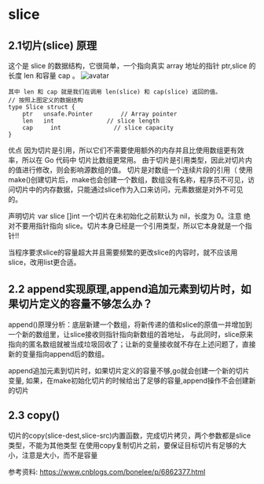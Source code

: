 # slice

## 2.1切片(slice) 原理
这个是 slice 的数据结构，它很简单，一个指向真实 array 地址的指针 ptr,slice 的长度 len 和容量 cap 。
![avatar](http://images2015.cnblogs.com/blog/496176/201605/496176-20160514133733937-1151272381.png)

```
其中 len 和 cap 就是我们在调用 len(slice) 和 cap(slice) 返回的值。
// 按照上图定义的数据结构
type Slice struct {
    ptr   unsafe.Pointer        // Array pointer
    len   int               // slice length
    cap     int               // slice capacity
}
```
优点 因为切片是引用，所以它们不需要使用额外的内存并且比使用数组更有效率，所以在 Go 代码中 切片比数组更常用。
由于切片是引用类型，因此对切片内的值进行修改，则会影响源数组的值。 切片是对数组一个连续片段的引用（ 
使用make()创建切片后，make也会创建一个数组，数组没有名称，程序员不可见，访问切片中的内存数据，只能通过slice作为入口来访问，元素数据是对外不可见的。

声明切片
var slice []int
一个切片在未初始化之前默认为 nil，长度为 0。注意 绝对不要用指针指向 slice。切片本身已经是一个引用类型，所以它本身就是一个指针!!


当程序要求slice的容量超大并且需要频繁的更改slice的内容时，就不应该用slice，改用list更合适。

## 2.2 append实现原理,append追加元素到切片时，如果切片定义的容量不够怎么办？
append()原理分析：底层新建一个数组，将新传递的值和slice的原值一并增加到一个新的数组里，让slice接收则指针指向新数组的首地址，
与此同时，slice原来指向的匿名数组就被当成垃圾回收了；让新的变量接收就不存在上述问题了，直接新的变量指向append后的数组。

append追加元素到切片时，如果切片定义的容量不够,go就会创建一个新的切片变量,
如果，在make初始化切片的时候给出了足够的容量,append操作不会创建新的切片

	
## 2.3 copy()
切片的copy(slice-dest,slice-src)内置函数，完成切片拷贝，两个参数都是slice类型，不能为其他类型
在使用copy复制切片之前，要保证目标切片有足够的大小，注意是大小，而不是容量

参考资料:
https://www.cnblogs.com/bonelee/p/6862377.html
